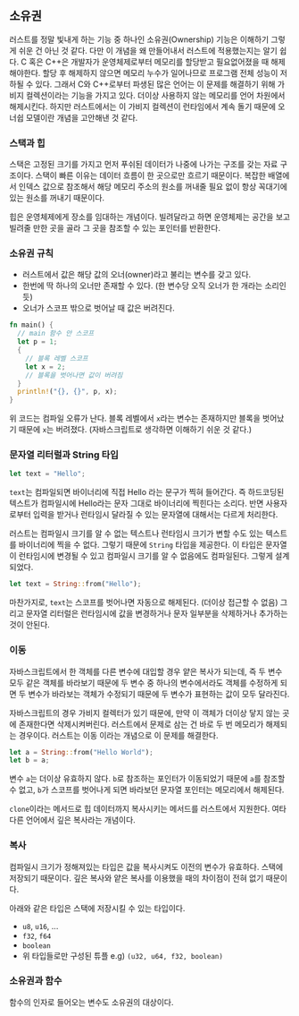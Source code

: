 ## 소유권

러스트를 정말 빛내게 하는 기능 중 하나인 소유권(Ownership) 기능은 이해하기 그렇게 쉬운 건 아닌 것 같다. 다만 이 개념을 왜 만들어내서 러스트에 적용했는지는 알기 쉽다. C 혹은 C++은 개발자가 운영체제로부터 메모리를 할당받고 필요없어졌을 때 해제해야한다. 할당 후 해제하지 않으면 메모리 누수가 일어나므로 프로그램 전체 성능이 저하될 수 있다. 그래서 C와 C++로부터 파생된 많은 언어는 이 문제를 해결하기 위해 가비지 컬렉션이라는 기능을 가지고 있다. 더이상 사용하지 않는 메모리를 언어 차원에서 해제시킨다. 하지만 러스트에서는 이 가비지 컬렉션이 런타임에서 계속 돌기 때문에 오너쉽 모델이란 개념을 고안해낸 것 같다.

### 스택과 힙

스택은 고정된 크기를 가지고 먼저 푸쉬된 데이터가 나중에 나가는 구조를 갖는 자료 구조이다. 스택이 빠른 이유는 데이터 흐름이 한 곳으로만 흐르기 때문이다. 복잡한 배열에서 인덱스 값으로 참조해서 해당 메모리 주소의 원소를 꺼내줄 필요 없이 항상 꼭대기에 있는 원소를 꺼내기 때문이다.

힙은 운영체제에게 장소를 임대하는 개념이다. 빌려달라고 하면 운영체제는 공간을 보고 빌려줄 만한 곳을 골라 그 곳을 참조할 수 있는 포인터를 반환한다.

### 소유권 규칙

- 러스트에서 값은 해당 값의 오너(owner)라고 불리는 변수를 갖고 있다.
- 한번에 딱 하나의 오너만 존재할 수 있다. (한 변수당 오직 오너가 한 개라는 소리인듯)
- 오너가 스코프 밖으로 벗어날 때 값은 버려진다.

```rust
fn main() {
  // main 함수 안 스코프
  let p = 1;
  {
    // 블록 레벨 스코프
    let x = 2;
    // 블록을 벗어나면 값이 버려짐
  }
  println!("{}, {}", p, x);
}
```

위 코드는 컴파일 오류가 난다. 블록 레벨에서 `x`라는 변수는 존재하지만 블록을 벗어났기 때문에 `x`는 버려졌다. (자바스크립트로 생각하면 이해하기 쉬운 것 같다.)

### 문자열 리터럴과 String 타입

```rust
let text = "Hello";
```

`text`는 컴파일되면 바이너리에 직접 Hello 라는 문구가 찍혀 들어간다. 즉 하드코딩된 텍스트가 컴파일시에 Hello라는 문자 그대로 바이너리에 찍힌다는 소리다. 반면 사용자로부터 입력을 받거나 런타임시 달라질 수 있는 문자열에 대해서는 다르게 처리한다.

러스트는 컴파일시 크기를 알 수 없는 텍스트나 런타임시 크기가 변할 수도 있는 텍스트를 바이너리에 찍을 수 없다. 그렇기 때문에 `String` 타입을 제공한다. 이 타입은 문자열이 런타임시에 변경될 수 있고 컴파일시 크기를 알 수 없음에도 컴파일된다. 그렇게 설계되었다.

```rust
let text = String::from("Hello");
```

마찬가지로, `text`는 스코프를 벗어나면 자동으로 해제된다. (더이상 접근할 수 없음) 그리고 문자열 리터럴은 런타임시에 값을 변경하거나 문자 일부분을 삭제하거나 추가하는 것이 안된다.

### 이동

자바스크립트에서 한 객체를 다른 변수에 대입할 경우 얕은 복사가 되는데, 즉 두 변수 모두 같은 객체를 바라보기 때문에 두 변수 중 하나의 변수에서라도 객체를 수정하게 되면 두 변수가 바라보는 객체가 수정되기 때문에 두 변수가 표현하는 값이 모두 달라진다.

자바스크립트의 경우 가비지 컬렉터가 있기 때문에, 만약 이 객체가 더이상 닿지 않는 곳에 존재한다면 삭제시켜버린다. 러스트에서 문제로 삼는 건 바로 두 번 메모리가 해제되는 경우이다. 러스트는 이동 이라는 개념으로 이 문제를 해결한다.

```rust
let a = String::from("Hello World");
let b = a;
```

변수 `a`는 더이상 유효하지 않다. `b`로 참조하는 포인터가 이동되었기 때문에 `a`를 참조할 수 없고, `b`가 스코프를 벗어나게 되면 바라보던 문자열 포인터는 메모리에서 해제된다.

`clone`이라는 메서드로 힙 데이터까지 복사시키는 메서드를 러스트에서 지원한다. 여타 다른 언어에서 깊은 복사라는 개념이다.

### 복사

컴파일시 크기가 정해져있는 타입은 값을 복사시켜도 이전의 변수가 유효하다. 스택에 저장되기 때문이다. 깊은 복사와 얕은 복사를 이용했을 때의 차이점이 전혀 없기 때문이다.

아래와 같은 타입은 스택에 저장시킬 수 있는 타입이다.

- `u8`, `u16`, ...
- `f32`, `f64`
- `boolean`
- 위 타입들로만 구성된 튜플 e.g) `(u32, u64, f32, boolean)`

### 소유권과 함수

함수의 인자로 들어오는 변수도 소유권의 대상이다.

```rust

```
